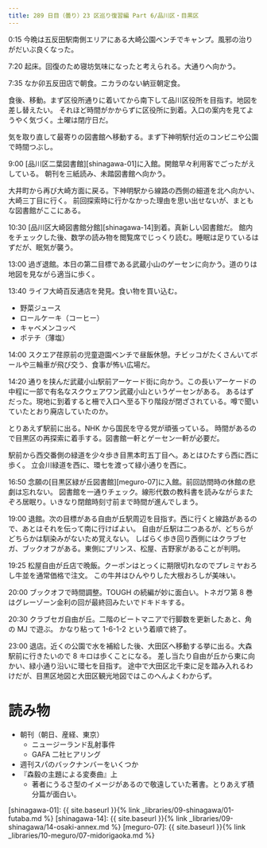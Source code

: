 ```yaml
---
title: 289 日目（曇り）23 区巡り復習編 Part 6/品川区・目黒区
---
```


0:15 今晩は五反田駅南側エリアにある大崎公園ベンチでキャンプ。風邪の治りがだいぶ良くなった。

7:20 起床。回復のため寝坊気味になったと考えられる。大通りへ向かう。

7:35 なか卯五反田店で朝食。ニカラのない納豆朝定食。

食後、移動。まず区役所通りに着いてから南下して品川区役所を目指す。地図を差し替えたい。
それほど時間がかからずに区役所に到着。入口の案内を見てようやく気づく。土曜は閉庁日だ。

気を取り直して最寄りの図書館へ移動する。まず下神明駅付近のコンビニや公園で時間つぶし。

9:00 [品川区二葉図書館][shinagawa-01]に入館。開館早々利用客でごったがえしている。
朝刊を三紙読み、未踏図書館へ向かう。

大井町から再び大崎方面に戻る。下神明駅から線路の西側の細道を北へ向かい、大崎三丁目に行く。
前回探索時に行かなかった理由を思い出せないが、まともな図書館がここにある。

10:30 [品川区大崎図書館分館][shinagawa-14]到着。真新しい図書館だ。
館内をチェックした後、数学の読み物を閲覧席でじっくり読む。睡眠は足りているはずだが、眠気が襲う。

13:00 過ぎ退館。本日の第二目標である武蔵小山のゲーセンに向かう。道のりは地図を見ながら適当に歩く。

13:40 ライフ大崎百反通店を発見。食い物を買い込む。

* 野菜ジュース
* ロールケーキ（コーヒー）
* キャベメンコッペ
* ポテチ（薄塩）

14:00 スクエア荏原前の児童遊園ベンチで昼飯休憩。チビッコがたくさんいてボールや三輪車が飛び交う、食事が怖い広場だ。

14:20 通りを挟んだ武蔵小山駅前アーケード街に向かう。この長いアーケードの中程に一部で有名なスクウェアワン武蔵小山というゲーセンがある。
あるはずだった。現地に到着すると柵で入口へ至る下り階段が閉ざされている。噂で聞いていたとおり廃店していたのか。

とりあえず駅前に出る。NHK から国民を守る党が頑張っている。
時間があるので目黒区の再探索に着手する。図書館一軒とゲーセン一軒が必要だ。

駅前から西交番側の緑道を少々歩き目黒本町五丁目へ。あとはひたすら西に西に歩く。
立会川緑道を西に、環七を渡って緑小通りを西に。

16:50 念願の[目黒区緑が丘図書館][meguro-07]に入館。前回訪問時の休館の悲劇は忘れない。
図書館を一通りチェック。線形代数の教科書を読みながらまたぞろ居眠り。いきなり閉館時刻寸前まで時間が進んでしまう。

19:00 退館。次の目標がある自由が丘駅周辺を目指す。西に行くと線路があるので、あとはそれを伝って南に行けばよい。
自由が丘駅は二つあるが、どちらがどちらかは馴染みがないため覚えない。
しばらく歩き回り西側にはクラブセガ、ブックオフがある。東側にプリンス、松屋、吉野家があることが判明。

19:25 松屋自由が丘店で晩飯。クーポンはとっくに期限切れなのでプレミヤおろし牛並を通常価格で注文。
この牛丼はひんやりした大根おろしが美味い。

20:00 ブックオフで時間調整。TOUGH の続編が妙に面白い。トネガワ第 8 巻はグレーゾーン金利の回が最終回みたいでドキドキする。

20:30 クラブセガ自由が丘。二階のビートマニアで行脚数を更新したあと、角の MJ で遊ぶ。
かなり粘って 1-6-1-2 という着順で終了。

23:00 退店。近くの公園で水を補給した後、大田区へ移動する挙に出る。大森駅前に行きたいので 8 キロは歩くことになる。
差し当たり自由が丘から東に向かい、緑小通り沿いに環七を目指す。
途中で大田区北千束に足を踏み入れるわけだが、目黒区地図と大田区観光地図ではこのへんよくわからず。

# 読み物

* 朝刊（朝日、産経、東京）
  * ニュージーランド乱射事件
  * GAFA 二社ヒアリング
* 週刊スパのバックナンバーをいくつか
* 『森毅の主題による変奏曲』上
  * 著者にうるさ型のイメージがあるので敬遠していた著書。とりあえず積分篇が面白い。

[shinagawa-01]: {{ site.baseurl }}{% link _libraries/09-shinagawa/01-futaba.md %}
[shinagawa-14]: {{ site.baseurl }}{% link _libraries/09-shinagawa/14-osaki-annex.md %}
[meguro-07]: {{ site.baseurl }}{% link _libraries/10-meguro/07-midorigaoka.md %}
